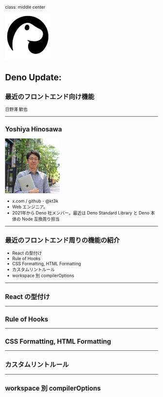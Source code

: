class: middle center

<img src="assets/logo.svg" width="150" />

# Deno Update:

## 最近のフロントエンド向け機能 

日野澤 歓也

---

## Yoshiya Hinosawa

<img src="./assets/hinosawa.jpg" width="180" />

- x.com / github - @kt3k
- Web エンジニア。
- 2021年から Deno 社メンバー。最近は Deno Standard Library と Deno 本体の Node 互換周り担当

---

## 最近のフロントエンド周りの機能の紹介

- React の型付け
- Rule of Hooks
- CSS Formatting, HTML Formatting
- カスタムリントルール
- workspace 別 compilerOptions

---

## React の型付け

---

## Rule of Hooks

---

## CSS Formatting, HTML Formatting

---

## カスタムリントルール

---

## workspace 別 compilerOptions

